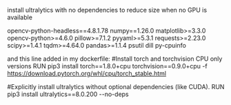 install ultralytics with no dependencies to reduce size when no GPU is available

opencv-python-headless==4.8.1.78
numpy==1.26.0
matplotlib>=3.3.0
opencv-python>=4.6.0
pillow>=7.1.2
pyyaml>=5.3.1
requests>=2.23.0
scipy>=1.4.1
tqdm>=4.64.0
pandas>=1.1.4
psutil
dill
py-cpuinfo

and this line added in my dockerfile:
#Install torch and torchvision CPU only versions
RUN pip3 install torch==1.8.0+cpu torchvision==0.9.0+cpu -f https://download.pytorch.org/whl/cpu/torch_stable.html

#Explicitly install ultralytics without optional dependencies (like CUDA).
RUN pip3 install ultralytics==8.0.200 --no-deps
